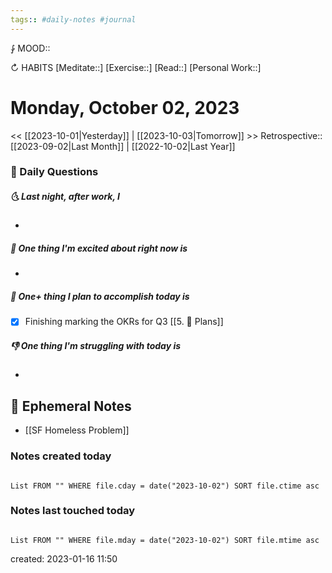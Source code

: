 ```yaml
---
tags:: #daily-notes #journal
---
```


⨑ MOOD::

↻ HABITS
[Meditate::]
[Exercise::]
[Read::]
[Personal Work::]

# Monday, October 02, 2023

<< [[2023-10-01|Yesterday]] | [[2023-10-03|Tomorrow]] >>
Retrospective:: [[2023-09-02|Last Month]] | [[2022-10-02|Last Year]]

### 📅 Daily Questions

##### 🌜 Last night, after work, I

-

##### 🙌 One thing I'm excited about right now is

-

##### 🚀 One+ thing I plan to accomplish today is

- [x] Finishing marking the OKRs for Q3 [[5. 🍕 Plans]]

##### 👎 One thing I'm struggling with today is

-

## 📝 Ephemeral Notes

- [[SF Homeless Problem]]

### Notes created today

```dataview

List FROM "" WHERE file.cday = date("2023-10-02") SORT file.ctime asc

```

### Notes last touched today

```dataview

List FROM "" WHERE file.mday = date("2023-10-02") SORT file.mtime asc

```

created: 2023-01-16 11:50
